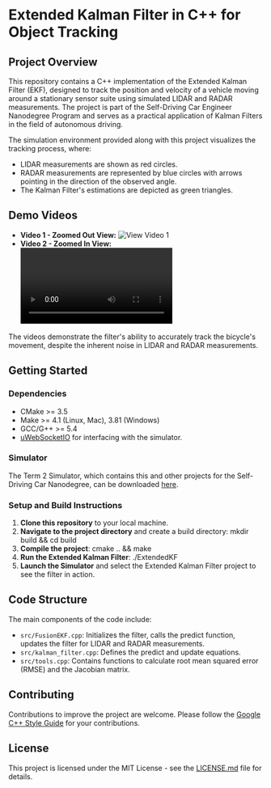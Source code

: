 # Extended Kalman Filter in C++ for Object Tracking

## Project Overview

This repository contains a C++ implementation of the Extended Kalman Filter (EKF), designed to track the position and velocity of a vehicle moving around a stationary sensor suite using simulated LIDAR and RADAR measurements. The project is part of the Self-Driving Car Engineer Nanodegree Program and serves as a practical application of Kalman Filters in the field of autonomous driving.

The simulation environment provided along with this project visualizes the tracking process, where:
- LIDAR measurements are shown as red circles.
- RADAR measurements are represented by blue circles with arrows pointing in the direction of the observed angle.
- The Kalman Filter's estimations are depicted as green triangles.

## Demo Videos

- **Video 1 - Zoomed Out View:** ![View Video 1](EKFZoomOut,mp4)
- **Video 2 - Zoomed In View:** ![View Video 2](EKFZoomIn.mp4)

The videos demonstrate the filter's ability to accurately track the bicycle's movement, despite the inherent noise in LIDAR and RADAR measurements.

## Getting Started

### Dependencies
- CMake >= 3.5
- Make >= 4.1 (Linux, Mac), 3.81 (Windows)
- GCC/G++ >= 5.4
- [uWebSocketIO](https://github.com/uNetworking/uWebSockets) for interfacing with the simulator.

### Simulator
The Term 2 Simulator, which contains this and other projects for the Self-Driving Car Nanodegree, can be downloaded [here](https://github.com/udacity/self-driving-car-sim/releases).

### Setup and Build Instructions
1. **Clone this repository** to your local machine.
2. **Navigate to the project directory** and create a build directory:
mkdir build && cd build
3. **Compile the project**:
cmake .. && make
4. **Run the Extended Kalman Filter**:
./ExtendedKF
5. **Launch the Simulator** and select the Extended Kalman Filter project to see the filter in action.

## Code Structure

The main components of the code include:
- `src/FusionEKF.cpp`: Initializes the filter, calls the predict function, updates the filter for LIDAR and RADAR measurements.
- `src/kalman_filter.cpp`: Defines the predict and update equations.
- `src/tools.cpp`: Contains functions to calculate root mean squared error (RMSE) and the Jacobian matrix.

## Contributing

Contributions to improve the project are welcome. Please follow the [Google C++ Style Guide](https://google.github.io/styleguide/cppguide.html) for your contributions.

## License

This project is licensed under the MIT License - see the [LICENSE.md](LICENSE.md) file for details.

